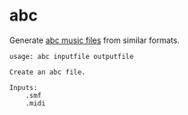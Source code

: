 # abc

Generate [abc music files](https://abcnotation.com/) from similar formats.

```
usage: abc inputfile outputfile

Create an abc file.

Inputs:
    .smf
    .midi

```


